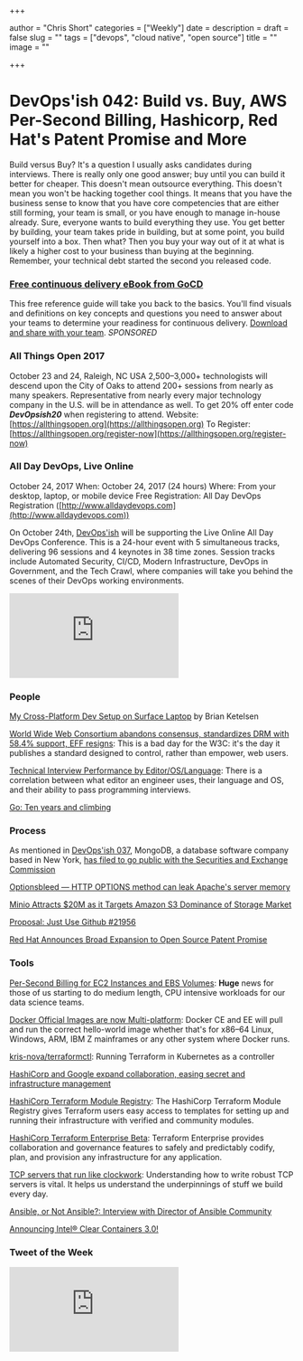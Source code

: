 +++

author = "Chris Short"
categories = ["Weekly"]
date = 
description = 
draft = false
slug = ""
tags = ["devops", "cloud native", "open source"]
title = ""
image = ""

+++

# DevOps'ish 042: Build vs. Buy, AWS Per-Second Billing, Hashicorp, Red Hat's Patent Promise and More



Build versus Buy? It's a question I usually asks candidates during interviews. There is really only one good answer; buy until you can build it better for cheaper. This doesn't mean outsource everything. This doesn't mean you won't be hacking together cool things. It means that you have the business sense to know that you have core competencies that are either still forming, your team is small, or you have enough to manage in-house already. Sure, everyone wants to build everything they use. You get better by building, your team takes pride in building, but at some point, you build yourself into a box. Then what? Then you buy your way out of it at what is likely a higher cost to your business than buying at the beginning. Remember, your technical debt started the second you released code.

### [Free continuous delivery eBook from GoCD](https://www.gocd.org/cd101/?utm_campaign=cd_101_ebook&utm_medium=newsletter_ad&utm_source=devopsish_newsletter&utm_content=cd_101_ebook&utm_term=)

This free reference guide will take you back to the basics. You'll find visuals and definitions on key concepts and questions you need to answer about your teams to determine your readiness for continuous delivery. [Download and share with your team](https://www.gocd.org/cd101/?utm_campaign=cd_101_ebook&utm_medium=newsletter_ad&utm_source=devopsish_newsletter&utm_content=cd_101_ebook&utm_term=). *SPONSORED*

### All Things Open 2017

October 23 and 24, Raleigh, NC USA
2,500–3,000+ technologists will descend upon the City of Oaks to attend 200+ sessions from nearly as many speakers. Representative from nearly every major technology company in the U.S. will be in attendance as well.
To get 20% off enter code ***DevOpsish20*** when registering to attend.
Website: [https://allthingsopen.org](https://allthingsopen.org)
To Register: [https://allthingsopen.org/register-now](https://allthingsopen.org/register-now)

### All Day DevOps, Live Online

October 24, 2017
When: October 24, 2017 (24 hours)
Where: From your desktop, laptop, or mobile device
Free Registration: All Day DevOps Registration ([http://www.alldaydevops.com](http://www.alldaydevops.com))

On October 24th, [DevOps'ish](https://devopsish.com) will be supporting the Live Online All Day DevOps Conference. This is a 24-hour event with 5 simultaneous tracks, delivering 96 sessions and 4 keynotes in 38 time zones. Session tracks include Automated Security, CI/CD, Modern Infrastructure, DevOps in Government, and the Tech Crawl, where companies will take you behind the scenes of their DevOps working environments.

<iframe src="https://medium.com/media/239453e847b9ef7f0497228ebd71594f" frameborder=0></iframe>

### People

[My Cross-Platform Dev Setup on Surface Laptop](https://brianketelsen.com/my-cross-platform-dev-setup-on-surface-laptop/) by Brian Ketelsen

[World Wide Web Consortium abandons consensus, standardizes DRM with 58.4% support, EFF resigns](https://boingboing.net/2017/09/18/antifeatures-for-all.html): This is a bad day for the W3C: it's the day it publishes a standard designed to control, rather than empower, web users.

[Technical Interview Performance by Editor/OS/Language](https://triplebyte.com/blog/technical-interview-performance-by-editor-os-language): There is a correlation between what editor an engineer uses, their language and OS, and their ability to pass programming interviews.

[Go: Ten years and climbing](https://commandcenter.blogspot.com/2017/09/go-ten-years-and-climbing.html)

### Process

As mentioned in [DevOps'ish 037](https://devopsish.com/devopsish-037-google-debian-mongodb-kubernetes-and-more-ce2f96fa004c), MongoDB, a database software company based in New York, [has filed to go public with the Securities and Exchange Commission](https://techcrunch.com/2017/09/21/database-provider-mongodb-has-filed-to-go-public/)

[Optionsbleed — HTTP OPTIONS method can leak Apache's server memory](https://blog.fuzzing-project.org/60-Optionsbleed-HTTP-OPTIONS-method-can-leak-Apaches-server-memory.html)

[Minio Attracts $20M as it Targets Amazon S3 Dominance of Storage Market](https://www.sdxcentral.com/articles/news/minio-attracts-funding-as-it-targets-amazon-s3-dominance-of-storage-market/2017/09/)

[Proposal: Just Use Github #21956](https://github.com/golang/go/issues/21956)

[Red Hat Announces Broad Expansion to Open Source Patent Promise](https://www.redhat.com/en/about/patent-promise)

### Tools

[Per-Second Billing for EC2 Instances and EBS Volumes](https://aws.amazon.com/blogs/aws/new-per-second-billing-for-ec2-instances-and-ebs-volumes/): **Huge** news for those of us starting to do medium length, CPU intensive workloads for our data science teams.

[Docker Official Images are now Multi-platform](https://blog.docker.com/2017/09/docker-official-images-now-multi-platform/): Docker CE and EE will pull and run the correct hello-world image whether that's for x86–64 Linux, Windows, ARM, IBM Z mainframes or any other system where Docker runs.

[kris-nova/terraformctl](https://github.com/kris-nova/terraformctl): Running Terraform in Kubernetes as a controller

[HashiCorp and Google expand collaboration, easing secret and infrastructure management](https://cloudplatform.googleblog.com/2017/09/HashiCorp-and-Google-expand-collaboration-easing-secret-and-infrastructure-management.html)

[HashiCorp Terraform Module Registry](https://www.hashicorp.com/blog/hashicorp-terraform-module-registry/): The HashiCorp Terraform Module Registry gives Terraform users easy access to templates for setting up and running their infrastructure with verified and community modules.

[HashiCorp Terraform Enterprise Beta](https://www.hashicorp.com/blog/hashicorp-terraform-enterprise-beta/): Terraform Enterprise provides collaboration and governance features to safely and predictably codify, plan, and provision any infrastructure for any application.

[TCP servers that run like clockwork](https://sahilm.com/tcp-servers-that-run-like-clockwork/): Understanding how to write robust TCP servers is vital. It helps us understand the underpinnings of stuff we build every day.

[Ansible, or Not Ansible?: Interview with Director of Ansible Community](https://www.linuxcareer.com/ansible-or-not-ansible-interview-with-director-of-ansible-community)

[Announcing Intel® Clear Containers 3.0!](https://clearlinux.org/blogs/announcing-intel%C2%AE-clear-containers-30)

### Tweet of the Week

<iframe src="https://medium.com/media/05db71f1475fab1caeede3552439f87b" frameborder=0></iframe>
